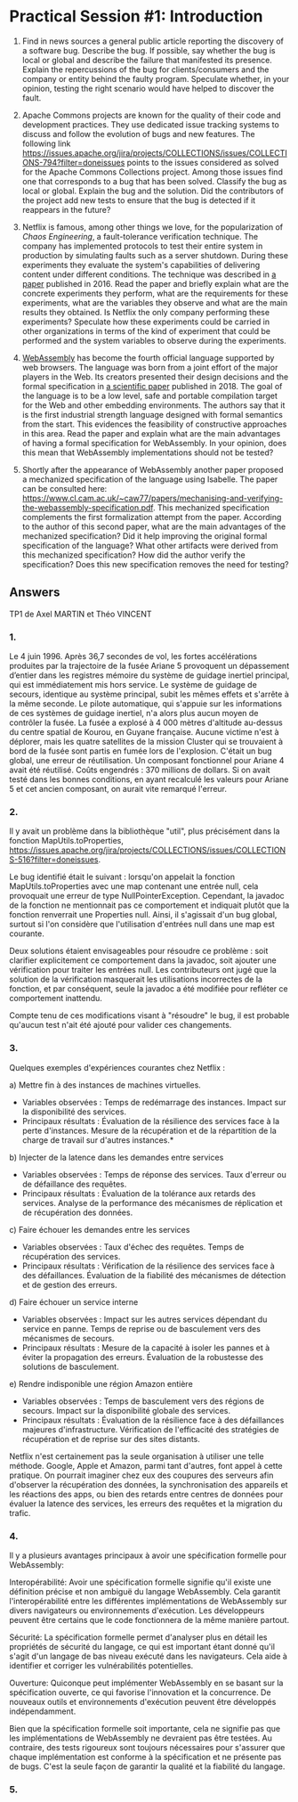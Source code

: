 # Practical Session #1: Introduction

1. Find in news sources a general public article reporting the discovery of a software bug. Describe the bug. If possible, say whether the bug is local or global and describe the failure that manifested its presence. Explain the repercussions of the bug for clients/consumers and the company or entity behind the faulty program. Speculate whether, in your opinion, testing the right scenario would have helped to discover the fault.

2. Apache Commons projects are known for the quality of their code and development practices. They use dedicated issue tracking systems to discuss and follow the evolution of bugs and new features. The following link https://issues.apache.org/jira/projects/COLLECTIONS/issues/COLLECTIONS-794?filter=doneissues points to the issues considered as solved for the Apache Commons Collections project. Among those issues find one that corresponds to a bug that has been solved. Classify the bug as local or global. Explain the bug and the solution. Did the contributors of the project add new tests to ensure that the bug is detected if it reappears in the future?

3. Netflix is famous, among other things we love, for the popularization of *Chaos Engineering*, a fault-tolerance verification technique. The company has implemented protocols to test their entire system in production by simulating faults such as a server shutdown. During these experiments they evaluate the system's capabilities of delivering content under different conditions. The technique was described in [a paper](https://arxiv.org/ftp/arxiv/papers/1702/1702.05843.pdf) published in 2016. Read the paper and briefly explain what are the concrete experiments they perform, what are the requirements for these experiments, what are the variables they observe and what are the main results they obtained. Is Netflix the only company performing these experiments? Speculate how these experiments could be carried in other organizations in terms of the kind of experiment that could be performed and the system variables to observe during the experiments.

4. [WebAssembly](https://webassembly.org/) has become the fourth official language supported by web browsers. The language was born from a joint effort of the major players in the Web. Its creators presented their design decisions and the formal specification in [a scientific paper](https://people.mpi-sws.org/~rossberg/papers/Haas,%20Rossberg,%20Schuff,%20Titzer,%20Gohman,%20Wagner,%20Zakai,%20Bastien,%20Holman%20-%20Bringing%20the%20Web%20up%20to%20Speed%20with%20WebAssembly.pdf) published in 2018. The goal of the language is to be a low level, safe and portable compilation target for the Web and other embedding environments. The authors say that it is the first industrial strength language designed with formal semantics from the start. This evidences the feasibility of constructive approaches in this area. Read the paper and explain what are the main advantages of having a formal specification for WebAssembly. In your opinion, does this mean that WebAssembly implementations should not be tested? 

5.  Shortly after the appearance of WebAssembly another paper proposed a mechanized specification of the language using Isabelle. The paper can be consulted here: https://www.cl.cam.ac.uk/~caw77/papers/mechanising-and-verifying-the-webassembly-specification.pdf. This mechanized specification complements the first formalization attempt from the paper. According to the author of this second paper, what are the main advantages of the mechanized specification? Did it help improving the original formal specification of the language? What other artifacts were derived from this mechanized specification? How did the author verify the specification? Does this new specification removes the need for testing?

## Answers

TP1 de Axel MARTIN et Théo VINCENT

### 1.
Le 4 juin 1996. Après 36,7 secondes de vol, les fortes accélérations produites par la trajectoire de la fusée Ariane 5 provoquent un dépassement d’entier dans les registres mémoire du système de guidage inertiel principal, qui est immédiatement mis hors service. Le système de guidage de secours, identique au système principal, subit les mêmes effets et s'arrête à la même seconde. Le pilote automatique, qui s'appuie sur les informations de ces systèmes de guidage inertiel, n'a alors plus aucun moyen de contrôler la fusée.
La fusée a explosé à 4 000 mètres d'altitude au-dessus du centre spatial de Kourou, en Guyane française. Aucune victime n'est à déplorer, mais les quatre satellites de la mission Cluster qui se trouvaient à bord de la fusée sont partis en fumée lors de l'explosion.
C'était un bug global, une erreur de réutilisation. Un composant fonctionnel pour Ariane 4 avait été réutilisé.
Coûts engendrés : 370 millions de dollars.
Si on avait testé dans les bonnes conditions, en ayant recalculé les valeurs pour Ariane 5 et cet ancien composant, on aurait vite remarqué l'erreur.

### 2.
Il y avait un problème dans la bibliothèque "util", plus précisément dans la fonction MapUtils.toProperties, https://issues.apache.org/jira/projects/COLLECTIONS/issues/COLLECTIONS-516?filter=doneissues.

Le bug identifié était le suivant : lorsqu'on appelait la fonction MapUtils.toProperties avec une map contenant une entrée null, cela provoquait une erreur de type NullPointerException. Cependant, la javadoc de la fonction ne mentionnait pas ce comportement et indiquait plutôt que la fonction renverrait une Properties null. Ainsi, il s'agissait d'un bug global, surtout si l'on considère que l'utilisation d'entrées null dans une map est courante.

Deux solutions étaient envisageables pour résoudre ce problème : soit clarifier explicitement ce comportement dans la javadoc, soit ajouter une vérification pour traiter les entrées null. Les contributeurs ont jugé que la solution de la vérification masquerait les utilisations incorrectes de la fonction, et par conséquent, seule la javadoc a été modifiée pour refléter ce comportement inattendu.

Compte tenu de ces modifications visant à "résoudre" le bug, il est probable qu'aucun test n'ait été ajouté pour valider ces changements.

### 3.
Quelques exemples d'expériences courantes chez Netflix :

a) Mettre fin à des instances de machines virtuelles.

- Variables observées :
    Temps de redémarrage des instances.
    Impact sur la disponibilité des services.
- Principaux résultats :
    Évaluation de la résilience des services face à la perte d'instances.
    Mesure de la récupération et de la répartition de la charge de travail sur d'autres instances.*

b) Injecter de la latence dans les demandes entre services

- Variables observées :
    Temps de réponse des services.
    Taux d'erreur ou de défaillance des requêtes.
- Principaux résultats :
    Évaluation de la tolérance aux retards des services.
    Analyse de la performance des mécanismes de réplication et de récupération des données.
  
c) Faire échouer les demandes entre les services

- Variables observées :
    Taux d'échec des requêtes.
    Temps de récupération des services.
- Principaux résultats :
    Vérification de la résilience des services face à des défaillances.
    Évaluation de la fiabilité des mécanismes de détection et de gestion des erreurs.
  
d) Faire échouer un service interne

- Variables observées :
    Impact sur les autres services dépendant du service en panne.
    Temps de reprise ou de basculement vers des mécanismes de secours.
- Principaux résultats :
    Mesure de la capacité à isoler les pannes et à éviter la propagation des erreurs.
    Évaluation de la robustesse des solutions de basculement.
  
e) Rendre indisponible une région Amazon entière

- Variables observées :
    Temps de basculement vers des régions de secours.
    Impact sur la disponibilité globale des services.
- Principaux résultats :
    Évaluation de la résilience face à des défaillances majeures d'infrastructure.
    Vérification de l'efficacité des stratégies de récupération et de reprise sur des sites distants.

Netflix n'est certainement pas la seule organisation à utiliser une telle méthode. Google, Apple et Amazon, parmi tant d'autres, font appel à cette pratique. 
On pourrait imaginer chez eux des coupures des serveurs afin d'observer la récupération des données, la synchronisation des appareils et les réactions des apps, ou bien des retards entre centres de données pour évaluer la latence des services, les erreurs des requêtes et la migration du trafic.

### 4. 

Il y a plusieurs avantages principaux à avoir une spécification formelle pour WebAssembly:

Interopérabilité: Avoir une spécification formelle signifie qu'il existe une définition précise et non ambiguë du langage WebAssembly. Cela garantit l'interopérabilité entre les différentes implémentations de WebAssembly sur divers navigateurs ou environnements d'exécution. Les développeurs peuvent être certains que le code fonctionnera de la même manière partout.

Sécurité: La spécification formelle permet d'analyser plus en détail les propriétés de sécurité du langage, ce qui est important étant donné qu'il s'agit d'un langage de bas niveau exécuté dans les navigateurs. Cela aide à identifier et corriger les vulnérabilités potentielles.

Ouverture: Quiconque peut implémenter WebAssembly en se basant sur la spécification ouverte, ce qui favorise l'innovation et la concurrence. De nouveaux outils et environnements d'exécution peuvent être développés indépendamment.

Bien que la spécification formelle soit importante, cela ne signifie pas que les implémentations de WebAssembly ne devraient pas être testées. Au contraire, des tests rigoureux sont toujours nécessaires pour s'assurer que chaque implémentation est conforme à la spécification et ne présente pas de bugs. C'est la seule façon de garantir la qualité et la fiabilité du langage.

### 5.
